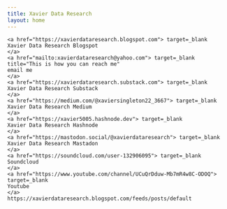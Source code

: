 ```yaml
---
title: Xavier Data Research
layout: home
---
```


    
<head>
    <title>Xavier Data Research</title>
</head>
<body>

    <a href="https://xavierdataresearch.blogspot.com"> target=_blank
    Xavier Data Research Blogspot
    </a>
    <a href="mailto:xavierdataresearch@yahoo.com"> target=_blank title="This is how you can reach me"
    email me
    </a>
    <a href="https://xavierdataresearch.substack.com"> target=_blank
    Xavier Data Research Substack
    </a>
    <a href="https://medium.com/@xaviersingleton22_3667"> target=_blank
    Xavier Data Research Medium
    </a>
    <a href="https://xavier5005.hashnode.dev"> target=_blank
    Xavier Data Research Hashnode
    </a>
    <a href="https://mastodon.social/@xavierdataresearch"> target=_blank
    Xavier Data Research Mastadon
    </a>
    <a href="https://soundcloud.com/user-132906095"> target=_blank
    Soundcloud
    </a>
    <a href="https://www.youtube.com/channel/UCuQrDduw-Mb7mR4w8C-ODOQ"> target=_blank
    Youtube
    </a>
    https://xavierdataresearch.blogspot.com/feeds/posts/default


    




</body>

